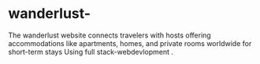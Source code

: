 # wanderlust-
The wanderlust website connects travelers with hosts offering accommodations like apartments, homes, and private rooms worldwide for short-term stays
Using full stack-webdevlopment .

